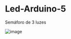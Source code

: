 # Led-Arduino-5
Semáforo de 3 luzes

![image](https://user-images.githubusercontent.com/132023142/235376089-f1f59ea6-e384-4a9c-a8d5-44efde43ef80.png)
